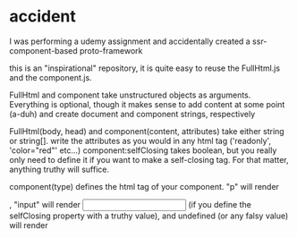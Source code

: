 # accident
I was performing a udemy assignment and accidentally created a ssr-component-based proto-framework

this is an "inspirational" repository, it is quite easy to reuse the FullHtml.js and the component.js.

FullHtml and component take unstructured objects as arguments. Everything is optional, though it makes sense to add content at some point (a-duh) and create document and component strings, respectively

FullHtml(body, head) and component(content, attributes) take either string or string[]. write the attributes as you would in any html tag ('readonly', 'color="red"' etc...)
component:selfClosing takes boolean, but you really only need to define it if you want to make a self-closing tag. For that matter, anything truthy will suffice.

component(type) defines the html tag of your component. "p" will render <p></p>, "input" will render <input /> (if you define the selfClosing property with a truthy value), and undefined (or any falsy value) will render <div></div>
